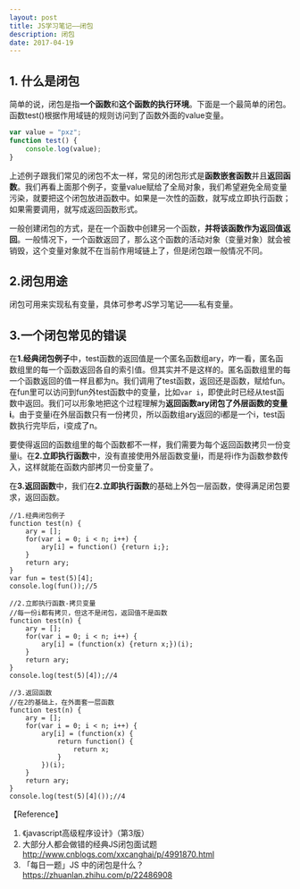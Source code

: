 ```yaml
---
layout: post
title: JS学习笔记——闭包
description: 闭包
date: 2017-04-19
---
```


## 1. 什么是闭包
简单的说，闭包是指**一个函数**和**这个函数的执行环境**。下面是一个最简单的闭包。函数test()根据作用域链的规则访问到了函数外面的value变量。
```javascript
var value = "pxz";
function test() {
    console.log(value);
}
```
上述例子跟我们常见的闭包不太一样，常见的闭包形式是**函数嵌套函数**并且**返回函数**。我们再看上面那个例子，变量value赋给了全局对象，我们希望避免全局变量污染，就要把这个闭包放进函数中。如果是一次性的函数，就写成立即执行函数；如果需要调用，就写成返回函数形式。

一般创建闭包的方式，是在一个函数中创建另一个函数，**并将该函数作为返回值返回**。一般情况下，一个函数返回了，那么这个函数的活动对象（变量对象）就会被销毁，这个变量对象就不在当前作用域链上了，但是闭包跟一般情况不同。

## 2.闭包用途
闭包可用来实现私有变量，具体可参考JS学习笔记——私有变量。

## 3.一个闭包常见的错误
在**1.经典闭包例子**中，test函数的返回值是一个匿名函数组ary，咋一看，匿名函数组里的每一个函数返回各自的索引值。但其实并不是这样的。匿名函数组里的每一个函数返回的值一样且都为n。我们调用了test函数，返回还是函数，赋给fun。在fun里可以访问到fun外test函数中的变量，比如`var i`，即使此时已经从test函数中返回。我们可以形象地把这个过程理解为**返回函数ary闭包了外层函数的变量i**。由于变量i在外层函数只有一份拷贝，所以函数组ary返回的i都是一个i，test函数执行完毕后，i变成了n。

要使得返回的函数组里的每个函数都不一样，我们需要为每个返回函数拷贝一份变量i。在**2.立即执行函数**中，没有直接使用外层函数变量i，而是将i作为函数参数传入，这样就能在函数内部拷贝一份变量了。

在**3.返回函数**中，我们在**2.立即执行函数**的基础上外包一层函数，使得满足闭包要求，返回函数。

```
//1.经典闭包例子
function test(n) {
    ary = [];
    for(var i = 0; i < n; i++) {
        ary[i] = function() {return i;};
    }
    return ary;
}
var fun = test(5)[4];
console.log(fun());//5

//2.立即执行函数-拷贝变量
//每一份i都有拷贝，但这不是闭包，返回值不是函数
function test(n) {
    ary = [];
    for(var i = 0; i < n; i++) {
        ary[i] = (function(x) {return x;})(i);
    }
    return ary;
}
console.log(test(5)[4]);//4

//3.返回函数
//在2的基础上，在外面套一层函数
function test(n) {
    ary = [];
    for(var i = 0; i < n; i++) {
        ary[i] = (function(x) {
        	return function() {
        		return x;
        	}
        })(i);
    }
    return ary;
}
console.log(test(5)[4]());//4
```

【Reference】
1. 《javascript高级程序设计》（第3版）
2. 大部分人都会做错的经典JS闭包面试题 http://www.cnblogs.com/xxcanghai/p/4991870.html
3. 「每日一题」JS 中的闭包是什么？ https://zhuanlan.zhihu.com/p/22486908
